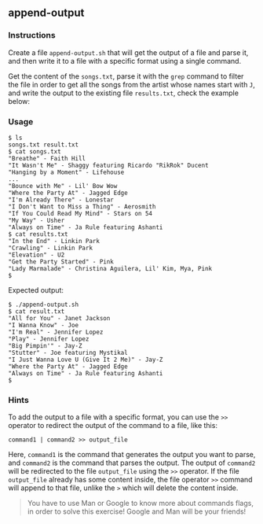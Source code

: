 ## append-output

### Instructions

Create a file `append-output.sh` that will get the output of a file and parse it, and then write it to a file with a specific format using a single command.

Get the content of the `songs.txt`, parse it with the `grep` command to filter the file in order to get all the songs from the artist whose names start with `J`, and write the output to the existing file `results.txt`, check the example below:

### Usage

```console
$ ls
songs.txt result.txt
$ cat songs.txt
"Breathe" - Faith Hill
"It Wasn't Me" - Shaggy featuring Ricardo "RikRok" Ducent
"Hanging by a Moment" - Lifehouse
...
"Bounce with Me" - Lil' Bow Wow
"Where the Party At" - Jagged Edge
"I'm Already There" - Lonestar
"I Don't Want to Miss a Thing" - Aerosmith
"If You Could Read My Mind" - Stars on 54
"My Way" - Usher
"Always on Time" - Ja Rule featuring Ashanti
$ cat results.txt
"In the End" - Linkin Park
"Crawling" - Linkin Park
"Elevation" - U2
"Get the Party Started" - Pink
"Lady Marmalade" - Christina Aguilera, Lil' Kim, Mya, Pink
$
```

Expected output:

```console
$ ./append-output.sh
$ cat result.txt
"All for You" - Janet Jackson
"I Wanna Know" - Joe
"I'm Real" - Jennifer Lopez
"Play" - Jennifer Lopez
"Big Pimpin'" - Jay-Z
"Stutter" - Joe featuring Mystikal
"I Just Wanna Love U (Give It 2 Me)" - Jay-Z
"Where the Party At" - Jagged Edge
"Always on Time" - Ja Rule featuring Ashanti
$
```

### Hints

To add the output to a file with a specific format, you can use the `>>` operator to redirect the output of the command to a file, like this:

`command1 | command2 >> output_file`

Here, `command1` is the command that generates the output you want to parse, and `command2` is the command that parses the output. The output of `command2` will be redirected to the file `output_file` using the `>>` operator. If the file `output_file` already has some content inside, the file operator `>>` command will append to that file, unlike the `>` which will delete the content inside.

> You have to use Man or Google to know more about commands flags, in order to solve this exercise!
> Google and Man will be your friends!
